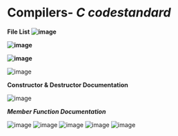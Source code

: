   # Compilers- *C codestandard*
  
**File List**
**![image](https://user-images.githubusercontent.com/48018295/120896563-75a70580-c622-11eb-84c3-77778a0a4203.png)**

**![image](https://user-images.githubusercontent.com/48018295/120896378-85721a00-c621-11eb-94f2-b88c808c8e81.png)**

**![image](https://user-images.githubusercontent.com/48018295/120896315-42b04200-c621-11eb-9b06-eecddb770dd8.png)**

![image](https://user-images.githubusercontent.com/48018295/120896432-cec26980-c621-11eb-9a69-9a7649f8161f.png)

**Constructor & Destructor Documentation**

![image](https://user-images.githubusercontent.com/48018295/120896459-fa455400-c621-11eb-96d4-213058beba0c.png)

_**Member Function Documentation**_

![image](https://user-images.githubusercontent.com/48018295/120896501-2234b780-c622-11eb-948e-a675fc2e4d7e.png)
![image](https://user-images.githubusercontent.com/48018295/120896510-2a8cf280-c622-11eb-8db5-5ad3742a8c56.png)
![image](https://user-images.githubusercontent.com/48018295/120896513-324c9700-c622-11eb-94dc-9652ed5d4f4a.png)
![image](https://user-images.githubusercontent.com/48018295/120896522-3f698600-c622-11eb-8311-78ff84aaeae8.png)
![image](https://user-images.githubusercontent.com/48018295/120896526-47292a80-c622-11eb-9463-f86e43766bf7.png)




